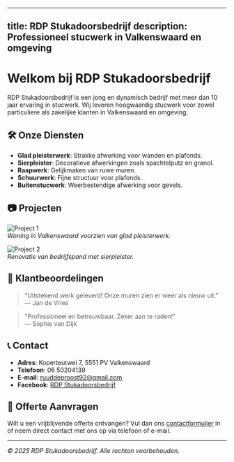 
---
title: RDP Stukadoorsbedrijf
description: Professioneel stucwerk in Valkenswaard en omgeving
---

# Welkom bij RDP Stukadoorsbedrijf

RDP Stukadoorsbedrijf is een jong en dynamisch bedrijf met meer dan 10 jaar ervaring in stucwerk. Wij leveren hoogwaardig stucwerk voor zowel particuliere als zakelijke klanten in Valkenswaard en omgeving.

## 🛠️ Onze Diensten

- **Glad pleisterwerk**: Strakke afwerking voor wanden en plafonds.
- **Sierpleister**: Decoratieve afwerkingen zoals spachtelputz en granol.
- **Raapwerk**: Gelijkmaken van ruwe muren.
- **Schuurwerk**: Fijne structuur voor plafonds.
- **Buitenstucwerk**: Weerbestendige afwerking voor gevels.

## 📷 Projecten

![Project 1](images/project1.jpg)  
*Woning in Valkenswaard voorzien van glad pleisterwerk.*

![Project 2](images/project2.jpg)  
*Renovatie van bedrijfspand met sierpleister.*

## 💬 Klantbeoordelingen

> "Uitstekend werk geleverd! Onze muren zien er weer als nieuw uit."  
> — Jan de Vries

> "Professioneel en betrouwbaar. Zeker aan te raden!"  
> — Sophie van Dijk

## 📞 Contact

- **Adres**: Koperteutwei 7, 5551 PV Valkenswaard
- **Telefoon**: 06 50204139
- **E-mail**: [ruuddeproost92@gmail.com](mailto:ruuddeproost92@gmail.com)
- **Facebook**: [RDP Stukadoorsbedrijf](https://www.facebook.com/p/RDP-Stukadoorsbedrijf-61554694059613/)

## 📝 Offerte Aanvragen

Wilt u een vrijblijvende offerte ontvangen? Vul dan ons [contactformulier](#) in of neem direct contact met ons op via telefoon of e-mail.

---

*© 2025 RDP Stukadoorsbedrijf. Alle rechten voorbehouden.*
